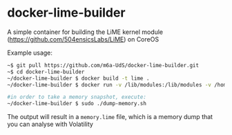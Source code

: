 # docker-lime-builder
A simple container for building the LiME kernel module (https://github.com/504ensicsLabs/LiME) on CoreOS

Example usage:

```bash
~$ git pull https://github.com/m6a-UdS/docker-lime-builder.git
~$ cd docker-lime-builder
~/docker-lime-builder $ docker build -t lime .
~/docker-lime-builder $ docker run -v /lib/modules:/lib/modules -v /home/core/docker-lime-builder/:/host lime bash /lime/make-lime.sh

#in order to take a memory snapshot, execute:
~/docker-lime-builder $ sudo ./dump-memory.sh
```
The output will result in a `memory.lime` file, which is a memory dump that you can analyse with Volatility
